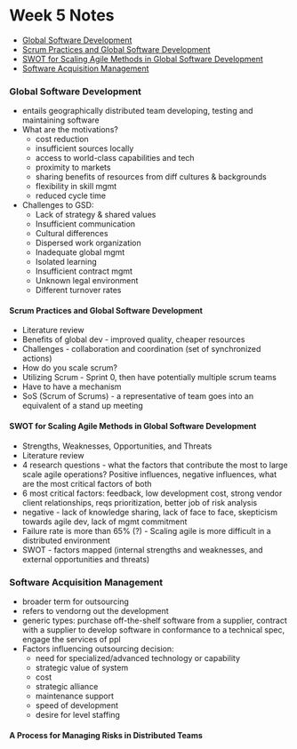 # Week 5 Notes

* [Global Software Development](#global-software-development)
* [Scrum Practices and Global Software Development](#scrum-practices-and-global-software-development)
* [SWOT for Scaling Agile Methods in Global Software Development](#swot-for-scaling-agile-methods-in-global-software-development)
* [Software Acquisition Management](#software-acquisition-management)

### Global Software Development
* entails geographically distributed team developing, testing and maintaining software
* What are the motivations?
   * cost reduction
   * insufficient sources locally
   * access to world-class capabilities and tech
   * proximity to markets
   * sharing benefits of resources from diff cultures & backgrounds
   * flexibility in skill mgmt
   * reduced cycle time
* Challenges to GSD:
   * Lack of strategy & shared values
   * Insufficient communication
   * Cultural differences
   * Dispersed work organization
   * Inadequate global mgmt
   * Isolated learning
   * Insufficient contract mgmt
   * Unknown legal environment
   * Different turnover rates
  
#### Scrum Practices and Global Software Development
* Literature review
* Benefits of global dev - improved quality, cheaper resources
* Challenges - collaboration and coordination (set of synchronized actions)
* How do you scale scrum?
* Utilizing Scrum - Sprint 0, then have potentially multiple scrum teams
* Have to have a mechanism
* SoS (Scrum of Scrums) - a representative of team goes into an equivalent of a stand up meeting

#### SWOT for Scaling Agile Methods in Global Software Development
* Strengths, Weaknesses, Opportunities, and Threats
* Literature review
* 4 research questions - what the factors that contribute the most to large scale agile operations? Positive influences, negative influences, what are the most critical factors of both
* 6 most critical factors: feedback, low development cost, strong vendor client relationships, reqs prioritization, better job of risk analysis
* negative - lack of knowledge sharing, lack of face to face, skepticism towards agile dev, lack of mgmt commitment
* Failure rate is more than 65% (?) - Scaling agile is more difficult in a distributed environment
* SWOT - factors mapped (internal strengths and weaknesses, and external opportunities and threats)

### Software Acquisition Management
* broader term for outsourcing
* refers to vendorng out the development
* generic types: purchase off-the-shelf software from a supplier, contract with a supplier to develop software in conformance to a technical spec, engage the services of ppl
* Factors influencing outsourcing decision: 
   * need for specialized/advanced technology or capability
   * strategic value of system
   * cost
   * strategic alliance
   * maintenance support
   * speed of development
   * desire for level staffing


#### A Process for Managing Risks in Distributed Teams
